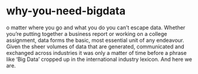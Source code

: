 why-you-need-bigdata
====================

o matter where you go and what you do you can’t escape data. Whether you’re putting together a business report or working on a college assignment, data forms the basic, most essential unit of any endeavour. Given the sheer volumes of data that are generated, communicated and exchanged across industries it was only a matter of time before a phrase like ‘Big Data’ cropped up in the international industry lexicon. And here we are.

